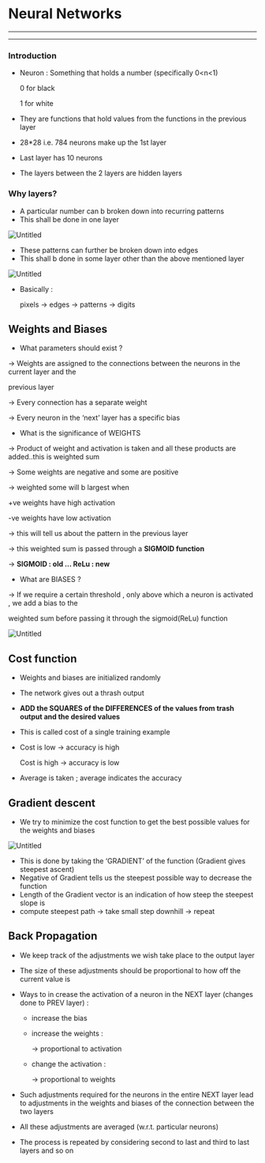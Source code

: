 # Neural Networks

---

---

### Introduction

- Neuron : Something that holds a number (specifically 0<n<1)
    
    0 for black 
    
    1 for white
    
- They are functions that hold values from the functions in the previous layer
- 28*28 i.e. 784 neurons make up the 1st layer
- Last layer has 10 neurons
- The layers between the 2 layers are hidden layers

 

### Why layers?

- A particular number can b broken down into recurring patterns
- This shall be done in one layer

![Untitled](Neural%20Networks%2008e5904142ce46419d0600c6302e72d7/Untitled.png)

- These patterns can further be broken down into edges
- This shall b done in some layer other than the above mentioned layer

![Untitled](Neural%20Networks%2008e5904142ce46419d0600c6302e72d7/Untitled%201.png)

- Basically :
    
    pixels → edges → patterns → digits
    

## Weights and Biases

- What parameters should exist ?

→  Weights are assigned to the connections between the neurons in the current layer and the

previous layer

→ Every connection has a separate weight 

→ Every neuron in the ‘next’ layer has a specific bias 

- What is the significance of WEIGHTS

→  Product of weight and activation is taken and all these products are added..this is weighted sum

→ Some weights are negative and some are positive 

→ weighted some will b largest when 

+ve weights have high activation 

-ve weights have low activation 

→ this will tell us about the pattern in the previous layer 

→ this weighted sum is passed through a ************************SIGMOID function************************

→ **SIGMOID : old … ReLu : new**  

- What are BIASES ?

→ If we require a certain threshold , only above which a neuron is activated , we add a bias to the

weighted sum before passing it through the sigmoid(ReLu) function

![Untitled](Neural%20Networks%2008e5904142ce46419d0600c6302e72d7/Untitled%202.png)

## Cost function

- Weights and biases are initialized randomly
- The network gives out a thrash output
- **ADD the SQUARES of the DIFFERENCES of the values from trash output and the desired values**
- This is called cost of a single training example
- Cost is low → accuracy is high
    
    Cost is high → accuracy is low 
    
- Average is taken ; average indicates the accuracy

 

## Gradient descent

- We try to minimize the cost function to get the best possible values for the weights and biases

![Untitled](Neural%20Networks%2008e5904142ce46419d0600c6302e72d7/Untitled%203.png)

- This is done by taking the ‘GRADIENT’ of the function (Gradient gives steepest ascent)
- Negative of Gradient tells us the steepest possible way to decrease the function
- Length of the Gradient vector is an indication of how steep the steepest slope is
- compute steepest path → take small step downhill → repeat

## Back Propagation

- We keep track of the adjustments we wish take place to the output layer
- The size of these adjustments should be proportional to how off the current value is
- Ways to in crease the activation of a neuron in the NEXT layer (changes done to PREV layer) :
    - increase the bias
    - increase the weights :
        
        → proportional to activation
        
    - change the activation :
        
        → proportional to weights 
        
- Such adjustments required for the neurons in the entire NEXT layer lead to adjustments in the weights and biases of the connection between the two layers
- All these adjustments are averaged (w.r.t. particular neurons)
- The process is repeated by considering second to last and third to last layers and so on